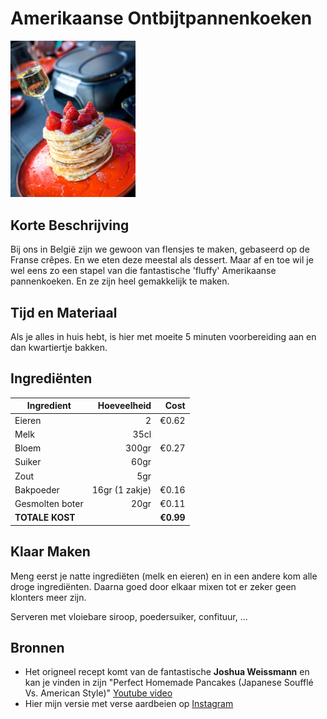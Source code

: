 # Amerikaanse Ontbijtpannenkoeken

<img src="/Assets/Pictures/fluffypancakes.png" width="200">

## Korte Beschrijving
Bij ons in België zijn we gewoon van flensjes te maken, gebaseerd op de Franse crêpes. En we eten deze meestal als dessert. Maar af en toe wil je wel eens zo een stapel van die fantastische 'fluffy' Amerikaanse pannenkoeken. En ze zijn heel gemakkelijk te maken. 

## Tijd en Materiaal
Als je alles in huis hebt, is hier met moeite 5 minuten voorbereiding aan en dan kwartiertje bakken.

## Ingrediënten
| Ingredient | Hoeveelheid | Cost |
|----------|-------------:|---------:|
| Eieren | 2 | €0.62 |
| Melk | 35cl | |
| Bloem | 300gr | €0.27 |
| Suiker | 60gr | |
| Zout | 5gr | |
| Bakpoeder | 16gr (1 zakje) | €0.16 |
| Gesmolten boter | 20gr | €0.11 |
| **TOTALE KOST** | | **€0.99** |

## Klaar Maken
Meng eerst je natte ingrediëten (melk en eieren) en in een andere kom alle droge ingrediënten. Daarna goed door elkaar mixen tot er zeker geen klonters meer zijn.

Serveren met vloiebare siroop, poedersuiker, confituur, ... 

## Bronnen
* Het origneel recept komt van de fantastische **Joshua Weissmann** en kan je vinden in zijn "Perfect Homemade Pancakes (Japanese Soufflé Vs. American Style)" [Youtube video](https://www.youtube.com/watch?v=GLdl71cZXmY/)
* Hier mijn versie met verse aardbeien op [Instagram](https://www.instagram.com/p/CJghHpppmO_05hN05GufqgMCY81v1wnH0oBpRQ0/)
